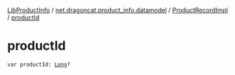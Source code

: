 [LibProductInfo](../../index.md) / [net.dragoncat.product_info.datamodel](../index.md) / [ProductRecordImpl](index.md) / [productId](./product-id.md)

# productId

`var productId: `[`Long`](https://kotlinlang.org/api/latest/jvm/stdlib/kotlin/-long/index.html)`?`